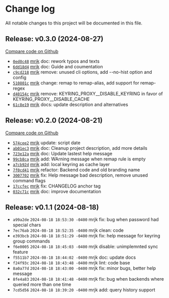 # Change log

All notable changes to this project will be documented in this file.

<!--- CHANGELOG_APPEND -->

## Release: v0.3.0 (2024-08-27)

[Compare code on Github](https://github.com/mrjk/keyring-proxy/compare/v0.2.0...v0.3.0)

- [`0ed0c48`](https://github.com/mrjk/keyring-proxy/commit/0ed0c48) [mrjk](https://github.com/mrjk/) doc: rework typos and texts
- [`6dd18d4`](https://github.com/mrjk/keyring-proxy/commit/6dd18d4) [mrjk](https://github.com/mrjk/) doc: Guide and coumentation
- [`c9cd218`](https://github.com/mrjk/keyring-proxy/commit/c9cd218) [mrjk](https://github.com/mrjk/) remove: unused cli options, add --no-hist option and config
- [`510801c`](https://github.com/mrjk/keyring-proxy/commit/510801c) [mrjk](https://github.com/mrjk/) change: remap to remap-alias, add support for remap-regex
- [`d40154c`](https://github.com/mrjk/keyring-proxy/commit/d40154c) [mrjk](https://github.com/mrjk/) remove: KEYRING_PROXY__DISABLE_KEYRING in favor of KEYRING_PROXY__DISABLE_CACHE
- [`61c8e19`](https://github.com/mrjk/keyring-proxy/commit/61c8e19) [mrjk](https://github.com/mrjk/) docs: update description and alternatives

## Release: v0.2.0 (2024-08-21)

[Compare code on Github](https://github.com/mrjk/keyring-proxy/compare/v0.1.1...v0.2.0)

- [`574cee2`](https://github.com/mrjk/keyring-proxy/commit/574cee2) [mrjk](https://github.com/mrjk/) update: script date
- [`ab01ec3`](https://github.com/mrjk/keyring-proxy/commit/ab01ec3) [mrjk](https://github.com/mrjk/) doc: Cleanup project description, add more details
- [`723e12a`](https://github.com/mrjk/keyring-proxy/commit/723e12a) [mrjk](https://github.com/mrjk/) doc: Update lastest help message
- [`99cb8ca`](https://github.com/mrjk/keyring-proxy/commit/99cb8ca) [mrjk](https://github.com/mrjk/) add: WArning message when remap rule is empty
- [`a7cb92d`](https://github.com/mrjk/keyring-proxy/commit/a7cb92d) [mrjk](https://github.com/mrjk/) add: local keyring as cache layer
- [`7f0cd41`](https://github.com/mrjk/keyring-proxy/commit/7f0cd41) [mrjk](https://github.com/mrjk/) refactor: Backend code and old branding name
- [`3007702`](https://github.com/mrjk/keyring-proxy/commit/3007702) [mrjk](https://github.com/mrjk/) fix: Help message bad description, remove unused command flags
- [`17ccfec`](https://github.com/mrjk/keyring-proxy/commit/17ccfec) [mrjk](https://github.com/mrjk/) fix: CHANGELOG anchor tag
- [`032c71c`](https://github.com/mrjk/keyring-proxy/commit/032c71c) [mrjk](https://github.com/mrjk/) doc: improve documentation

## Release: v0.1.1 (2024-08-18)

- `a99a2de` `2024-08-18 18:53:30 -0400` mrjk fix: bug when password had special chars
- `7ec76ab` `2024-08-18 18:52:35 -0400` mrjk clean: code
- `e393bcb` `2024-08-18 18:51:29 -0400` mrjk fix: help message for keyring group commands
- `f6e0005` `2024-08-18 18:45:03 -0400` mrjk disable: unimplemnted sync feature
- `f5511b7` `2024-08-18 18:44:02 -0400` mrjk doc: update docs
- `f24f93c` `2024-08-18 18:43:48 -0400` mrjk lint: code base
- `8a0a77d` `2024-08-18 18:43:00 -0400` mrjk fix: minor bugs, better help message
- `8fe4a83` `2024-08-18 18:41:48 -0400` mrjk fix: bug when backends where queried more than one time
- `7cd5d56` `2024-08-18 18:39:20 -0400` mrjk add: query history support
